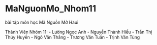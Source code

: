 # MaNguonMo_Nhom11
bài tập môn học Mã Nguồn Mở Haui

Thành Viên Nhóm 11:
    - Lường Ngọc Anh
    - Nguyễn Thành Hiếu
    - Trần Thị Thúy Huyền
    - Ngô Văn Thắng
    - Trương Văn Tuấn
    - Trịnh Văn Tùng
